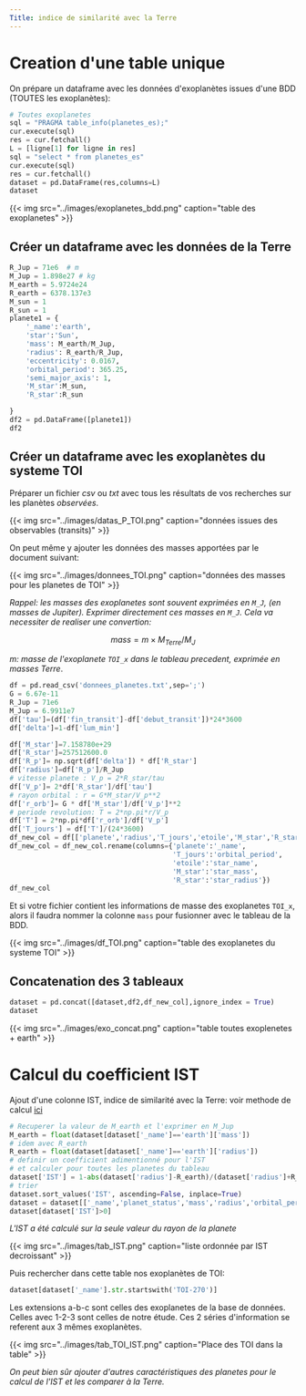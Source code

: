 ```yaml
---
Title: indice de similarité avec la Terre
---
```


# Creation d'une table unique
On prépare un dataframe avec les données d'exoplanètes issues d'une BDD (TOUTES les exoplanètes):

```python
# Toutes exoplanetes
sql = "PRAGMA table_info(planetes_es);"
cur.execute(sql)
res = cur.fetchall()
L = [ligne[1] for ligne in res]
sql = "select * from planetes_es"
cur.execute(sql)
res = cur.fetchall()
dataset = pd.DataFrame(res,columns=L)
dataset
```

{{< img src="../images/exoplanetes_bdd.png" caption="table des exoplanetes" >}}

## Créer un dataframe avec les données de la Terre

```python
R_Jup = 71e6  # m
M_Jup = 1.898e27 # kg
M_earth = 5.9724e24
R_earth = 6378.137e3
M_sun = 1
R_sun = 1
planete1 = {
    '_name':'earth',
    'star':'Sun',
    'mass': M_earth/M_Jup,
    'radius': R_earth/R_Jup,
    'eccentricity': 0.0167,
    'orbital_period': 365.25,
    'semi_major_axis': 1,
    'M_star':M_sun,
    'R_star':R_sun

}
df2 = pd.DataFrame([planete1])
df2
```

## Créer un dataframe avec les exoplanètes du systeme TOI

Préparer un fichier *csv* ou *txt* avec tous les résultats de vos recherches sur les planètes *observées*. 

{{< img src="../images/datas_P_TOI.png" caption="données issues des observables (transits)" >}}

On peut même y ajouter les données des masses apportées par le document suivant:

{{< img src="../images/donnees_TOI.png" caption="données des masses pour les planetes de TOI" >}}

*Rappel: les masses des exoplanetes sont souvent exprimées en `M_J`, (en masses de Jupiter). Exprimer directement ces masses en `M_J`. Cela va necessiter de realiser une convertion:*

$$mass = m \times M_{Terre} / M_J$$

*m: masse de l'exoplanete `TOI_x` dans le tableau precedent, exprimée en masses Terre*.

```python
df = pd.read_csv('donnees_planetes.txt',sep=';')
G = 6.67e-11
R_Jup = 71e6 
M_Jup = 6.9911e7
df['tau']=(df['fin_transit']-df['debut_transit'])*24*3600
df['delta']=1-df['lum_min']

df['M_star']=7.158780e+29
df['R_star']=257512600.0
df['R_p']= np.sqrt(df['delta']) * df['R_star']
df['radius']=df['R_p']/R_Jup
# vitesse planete : V_p = 2*R_star/tau
df['V_p']= 2*df['R_star']/df['tau']
# rayon orbital : r = G*M_star/V_p**2
df['r_orb']= G * df['M_star']/df['V_p']**2
# periode revolution: T = 2*np.pi*r/V_p
df['T'] = 2*np.pi*df['r_orb']/df['V_p']
df['T_jours'] = df['T']/(24*3600)
df_new_col = df[['planete','radius','T_jours','etoile','M_star','R_star']]
df_new_col = df_new_col.rename(columns={'planete':'_name',
                                        'T_jours':'orbital_period',
                                        'etoile':'star_name',
                                        'M_star':'star_mass',
                                        'R_star':'star_radius'})
df_new_col
```

Et si votre fichier contient les informations de masse des exoplanetes `TOI_x`, alors il faudra nommer la colonne `mass` pour fusionner avec le tableau de la BDD.


{{< img src="../images/df_TOI.png" caption="table des exoplanetes du systeme TOI" >}}

## Concatenation des 3 tableaux

```python
dataset = pd.concat([dataset,df2,df_new_col],ignore_index = True)
dataset
```

{{< img src="../images/exo_concat.png" caption="table toutes exoplenetes + earth" >}}

# Calcul du coefficient IST
Ajout d'une colonne IST, indice de similarité avec la Terre: voir methode de calcul [ici](https://www.wikiwand.com/fr/articles/Indice_de_similarité_avec_la_Terre)


```python
# Recuperer la valeur de M_earth et l'exprimer en M_Jup
M_earth = float(dataset[dataset['_name']=='earth']['mass'])
# idem avec R_earth
R_earth = float(dataset[dataset['_name']=='earth']['radius'])
# definir un coefficient adimentionné pour l'IST
# et calculer pour toutes les planetes du tableau
dataset['IST'] = 1-abs(dataset['radius']-R_earth)/(dataset['radius']+R_earth)
# trier
dataset.sort_values('IST', ascending=False, inplace=True)
dataset = dataset[['_name','planet_status','mass','radius','orbital_period','semi_major_axis','eccentricity','IST']]
dataset[dataset['IST']>0]
```

*L'IST a été calculé sur la seule valeur du rayon de la planete*

{{< img src="../images/tab_IST.png" caption="liste ordonnée par IST decroissant" >}}

Puis rechercher dans cette table nos exoplanètes de TOI:

```python
dataset[dataset['_name'].str.startswith('TOI-270')]
```

Les extensions a-b-c sont celles des exoplanetes de la base de données. Celles avec 1-2-3 sont celles de notre étude. Ces 2 séries d'information se referent aux 3 mêmes exoplanètes.

{{< img src="../images/tab_TOI_IST.png" caption="Place des TOI dans la table" >}}

*On peut bien sûr ajouter d'autres caractéristiques des planetes pour le calcul de l'IST et les comparer à la Terre.*


